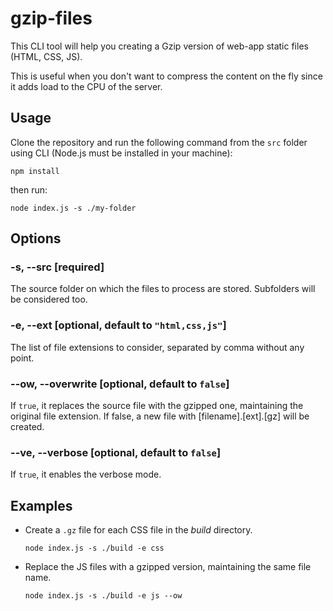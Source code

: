 # gzip-files
This CLI tool will help you creating a Gzip version of web-app static files (HTML, CSS, JS).

This is useful when you don't want to compress the content on the fly since it adds load to the CPU of the server.

## Usage
Clone the repository and run the following command from the `src` folder using CLI (Node.js must be installed in your machine):
```
npm install
```
then run:
```
node index.js -s ./my-folder
```

## Options
### -s, --src [required]
The source folder on which the files to process are stored. Subfolders will be considered too.

### -e, --ext [optional, default to `"html,css,js"`]
The list of file extensions to consider, separated by comma without any point.

### --ow, --overwrite [optional, default to `false`]
If `true`, it replaces the source file with the gzipped one, maintaining the original file extension. If false, a new file with [filename].[ext].[gz] will be created.

### --ve, --verbose [optional, default to `false`]
If `true`, it enables the verbose mode.

## Examples
- Create a `.gz` file for each CSS file in the _build_ directory.
  ```
  node index.js -s ./build -e css
  ```
 
- Replace the JS files with a gzipped version, maintaining the same file name.
  ```
  node index.js -s ./build -e js --ow
  ```
